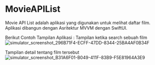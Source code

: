 # MovieAPIList
Movie API List adalah aplikasi yang digunakan untuk melihat daftar film. Aplikasi dibangun dengan Asritektur MVVM dengan SwiftUI.



Berikut Contoh Tampilan Aplikasi : 
Tampilan ketika search sebuah film
![simulator_screenshot_296B71F4-ECFF-47DD-8344-25BA4AF0B34F](https://github.com/user-attachments/assets/eb9f94c2-068f-4f67-96e9-a4fd63eb0d40)

Tampilan detail tentang film tersebut
![simulator_screenshot_B31A6F01-B049-411F-83B9-F5E81964A3E9](https://github.com/user-attachments/assets/c654474f-ab6a-46c4-856b-4d549cdb2c39)
